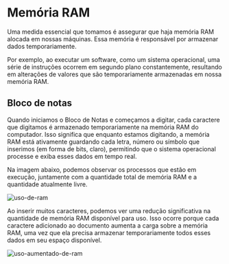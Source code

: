 # Memória RAM
Uma medida essencial que tomamos é assegurar que haja memória RAM alocada em nossas máquinas. Essa memória é responsável por armazenar dados temporariamente.

Por exemplo, ao executar um software, como um sistema operacional, uma série de instruções ocorrem em segundo plano constantemente, resultando em alterações de valores que são temporariamente armazenadas em nossa memória RAM.

## Bloco de notas 
Quando iniciamos o Bloco de Notas e começamos a digitar, cada caractere que digitamos é armazenado temporariamente na memória RAM do computador. Isso significa que enquanto estamos digitando, a memória RAM está ativamente guardando cada letra, número ou símbolo que inserimos (em forma de bits, claro), permitindo que o sistema operacional processe e exiba esses dados em tempo real.

Na imagem abaixo, podemos observar os processos que estão em execução, juntamente com a quantidade total de memória RAM e a quantidade atualmente livre.

![uso-de-ram](../../assets/images/ramUsage-01)

Ao inserir muitos caracteres, podemos ver uma redução significativa na quantidade de memória RAM disponível para uso. Isso ocorre porque cada caractere adicionado ao documento aumenta a carga sobre a memória RAM, uma vez que ela precisa armazenar temporariamente todos esses dados em seu espaço disponível.

![uso-aumentado-de-ram](../../assets/images/ramUsage-02)


